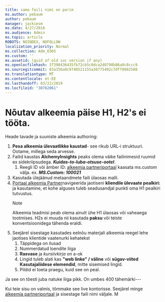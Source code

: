 ```yaml
---
title: sama faili nimi on parim
ms.author: pebaum
author: pebaum
manager: jackiesm
ms.date: 4/27/2018
ms.audience: Admin
ms.topic: article
ROBOTS: NOINDEX, NOFOLLOW
localization_priority: Normal
ms.collection: Adm_O365
ms.custom: ''
ms.assetid: (guid of old soc version if any)
ms.openlocfilehash: 37398436435fb72cb5c8dca2d0798b86a0c8ccc9
ms.sourcegitcommit: 03a156a9c9740521155a30775492c7dff0982588
ms.translationtype: MT
ms.contentlocale: et-EE
ms.lasthandoff: 03/22/2019
ms.locfileid: "30762061"
---
```

# <a name="required-alchemy-header-h1-h2s-dont-work"></a>Nõutav alkeemia päise H1, H2's ei tööta.
Heade tavade ja suuniste alkeemia authoring:

1. **Pesa alkeemia ülevaatlikke kaustad**- see rikub URL-i struktuuri. Ootame, millega seda arvesse.
1. Failid kaustas **AlchemyInsights** peaks olema väike failinimesid ruumid ex sidekriipsudega. ***Kuidas-to-luba-otsuse-ootel***.
    1. Reegli ID või ämber ID: [alkeemia partneriportaal](https://alchemyportal.azurewebsites.net) kaasata ms.custom välja. ex. ***MS.Custom: 100021***
1. Kasutada ülejäänud metaandmete faili ülaosas malli.
1. [Portaal alkeemia Partner](https://alchemyportal.azurewebsites.net)navigeerida jaotiseni **kliendile ülevaate pealkiri:** ja kasutamine, et kohe alguses tuleb seadusandjal punkti oma H1 pealkiri tutvustus. 
    > [!NOTE]
    > Alkeemia teadmisi peab olema ainult ühe H1 ülaosas või vaheaega tootmises. H2s ei muuda nii kasutada **paksu** või teiste konventsioonidega tähenda eraldi.
1. Seejärel sisestage kasutades eelnõu materjali alkeemia reegel lehe jaotises klientide vaatenurki kehatekst
    1. Täppidega on ilusad
    1. Nummerdatud loendite liiga
    1. **Rasvase** ja *kursiivkirja* on a-ok
    1. Lingid tuleb alati kas **"web linke" / väline** või **sügav-viited Kasutajaliidese elemendid**, mitte sisemised lingid.
    1. Pildid ei toeta praegu, kuid see on peal.

Ja see on tõesti juba natuke liiga pikk. On umbes 400 tähemärki---

Kui teie sisu on valmis, tõmmake see live kontorisse. Seejärel minge [alkeemia partneriportaal](https://alchemyportal.azurewebsites.net) ja sisestage faili nimi väljale. M